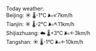 Today weather:  
Beijing: ☀️ 🌡️-1°C 🌬️↙7km/h  
Tianjin: ☀️ 🌡️-2°C 🌬️↖11km/h  
Shijiazhuang: ☁️ 🌡️+3°C 🌬️←3km/h  
Tangshan: ☀️ 🌡️-1°C 🌬️←10km/h  

